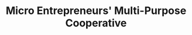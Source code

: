 ---
title: "Micro Entrepreneurs' Multi-Purpose Cooperative"
url: /zamboanga/micro-entrepreneurs-multi-purpose-cooperative/
shop: Leiher
---